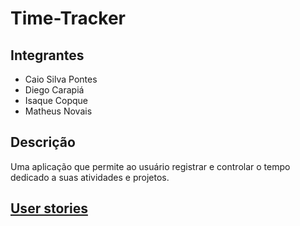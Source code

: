 # Time-Tracker

## Integrantes

- Caio Silva Pontes
- Diego Carapiá
- Isaque Copque
- Matheus Novais

## Descrição

Uma aplicação que permite ao usuário registrar e controlar o tempo dedicado a suas atividades e projetos.

## [User stories](https://docs.google.com/document/d/1Cy587DQJvKku02Bx_x0Rm6cHbdWNYQqjWPDAD_g7iOU/edit?usp=sharing)